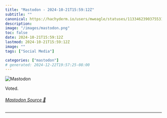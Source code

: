 ```yaml
---
title: "Mastodon - 2024-10-21T15:59:12Z"
subtitle: ""
canonical: https://hachyderm.io/users/mweagle/statuses/113346239037553184
description:
image: "/images/mastodon.png"
toc: false
date: 2024-10-21T15:59:12Z
lastmod: 2024-10-21T15:59:12Z
image: ""
tags: ["Social Media"]

categories: ["mastodon"]
# generated: 2024-12-22T19:57:25-08:00
---
```

![Mastodon](/images/mastodon.png)

<p>Voted.</p>


###### [Mastodon Source 🐘](https://hachyderm.io/@mweagle/113346239037553184)

___
